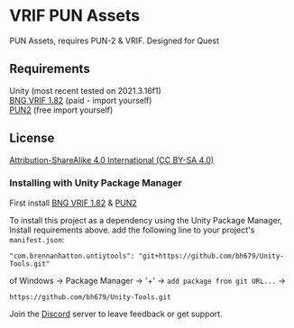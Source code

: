 # VRIF PUN Assets
PUN Assets, requires PUN-2 & VRIF. Designed for Quest

## Requirements
Unity (most recent tested on 2021.3.16f1) <br />
[BNG VRIF 1.82](https://assetstore.unity.com/packages/templates/systems/vr-interaction-framework-161066) (paid - import yourself)   <br />
[PUN2](https://assetstore.unity.com/packages/tools/network/pun-2-free-119922) (free import yourself)

## License
[Attribution-ShareAlike 4.0 International (CC BY-SA 4.0)](https://creativecommons.org/licenses/by-sa/4.0/)

### Installing with Unity Package Manager
First install [BNG VRIF 1.82](https://assetstore.unity.com/packages/templates/systems/vr-interaction-framework-161066) & [PUN2](https://assetstore.unity.com/packages/tools/network/pun-2-free-119922)

To install this project as a dependency using the Unity Package Manager,
Install requirements above.
add the following line to your project's `manifest.json`:

```
"com.brennanhatton.untiytools": "git+https://github.com/bh679/Unity-Tools.git"
```

of 
Windows -> Package Manager -> '+' -> `add package from git URL...` ->
```
https://github.com/bh679/Unity-Tools.git
```

Join the [Discord](https://discord.gg/VC8gZ2GNHs "Join Discord server") server to leave feedback or get support.

